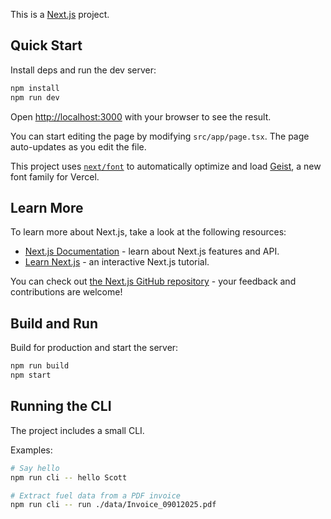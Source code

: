 This is a [Next.js](https://nextjs.org) project.

## Quick Start

Install deps and run the dev server:

```bash
npm install
npm run dev
```

Open [http://localhost:3000](http://localhost:3000) with your browser to see the result.

You can start editing the page by modifying `src/app/page.tsx`. The page auto-updates as you edit the file.

This project uses [`next/font`](https://nextjs.org/docs/app/building-your-application/optimizing/fonts) to automatically optimize and load [Geist](https://vercel.com/font), a new font family for Vercel.

## Learn More

To learn more about Next.js, take a look at the following resources:

- [Next.js Documentation](https://nextjs.org/docs) - learn about Next.js features and API.
- [Learn Next.js](https://nextjs.org/learn) - an interactive Next.js tutorial.

You can check out [the Next.js GitHub repository](https://github.com/vercel/next.js) - your feedback and contributions are welcome!

## Build and Run

Build for production and start the server:

```bash
npm run build
npm start
```

## Running the CLI

The project includes a small CLI.

Examples:

```bash
# Say hello
npm run cli -- hello Scott

# Extract fuel data from a PDF invoice
npm run cli -- run ./data/Invoice_09012025.pdf
```
